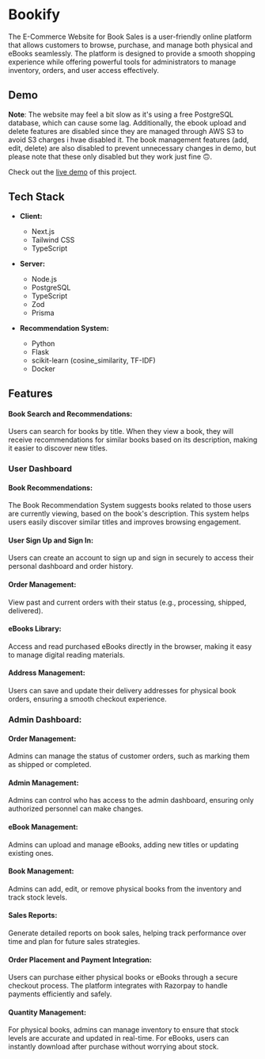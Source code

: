 
# Bookify

The E-Commerce Website for Book Sales is a user-friendly online platform that allows customers to browse, purchase, and manage both physical and eBooks seamlessly. The platform is designed to provide a smooth shopping experience while offering powerful tools for administrators to manage inventory, orders, and user access effectively.


## Demo

**Note**: The website may feel a bit slow as it's using a free PostgreSQL database, which can cause some lag. Additionally, the ebook upload and delete features are disabled since they are managed through AWS S3 to avoid S3 charges i hvae disabled it. The book management features (add, edit, delete) are also disabled to prevent unnecessary changes in demo, but please note that these only disabled but they work just fine 🙃.

Check out the [live demo](https://unknownlemon03.github.io/loading/?data=%7B%22sec_count%22%3A30%2C%22req%22%3A%22https%3A%2F%2Flemon-ebook-recommendation.onrender.com%22%2C%22redirect%22%3A%22https%3A%2F%2Fadorable-mandazi-481025.netlify.app%22%2C%22message%22%3A%22%F0%9F%99%83%20Please%20wait%20til%20project%20is%20loading%20(i'm%20using%20free%20services%20so%20it%20takes%20time)%22%7D) of this project.

## Tech Stack

- **Client:**  
  - Next.js
  - Tailwind CSS
  - TypeScript

- **Server:**  
  - Node.js
  - PostgreSQL
  - TypeScript
  - Zod
  - Prisma

- **Recommendation System:**  
  - Python
  - Flask
  - scikit-learn (cosine_similarity, TF-IDF)
  - Docker

## Features

#### Book Search and Recommendations:
Users can search for books by title. When they view a book, they will receive recommendations for similar books based on its description, making it easier to discover new titles.

### User Dashboard

#### Book Recommendations:
The Book Recommendation System suggests books related to those users are currently viewing, based on the book's description. This system helps users easily discover similar titles and improves browsing engagement.


#### User Sign Up and Sign In:
Users can create an account to sign up and sign in securely to access their personal dashboard and order history.


#### Order Management: 
View past and current orders with their status (e.g., processing, shipped, delivered).

#### eBooks Library: 
Access and read purchased eBooks directly in the browser, making it easy to manage digital reading materials.

#### Address Management: 
Users can save and update their delivery addresses for physical book orders, ensuring a smooth checkout experience.

### Admin Dashboard:

#### Order Management: 
Admins can manage the status of customer orders, such as marking them as shipped or completed.

#### Admin Management: 
Admins can control who has access to the admin dashboard, ensuring only authorized personnel can make changes.

#### eBook Management: 
Admins can upload and manage eBooks, adding new titles or updating existing ones.

#### Book Management: 
Admins can add, edit, or remove physical books from the inventory and track stock levels.

#### Sales Reports: 
Generate detailed reports on book sales, helping track performance over time and plan for future sales strategies.

#### Order Placement and Payment Integration:
Users can purchase either physical books or eBooks through a secure checkout process. The platform integrates with Razorpay to handle payments efficiently and safely.

#### Quantity Management:
For physical books, admins can manage inventory to ensure that stock levels are accurate and updated in real-time. For eBooks, users can instantly download after purchase without worrying about stock.

